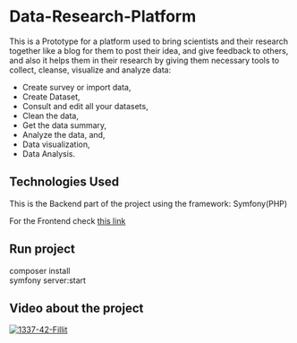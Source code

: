 # Data-Research-Platform
This is a Prototype for a platform used to bring scientists and their research together like a blog for them to post their idea, and give feedback to others,
and also it helps them in their research by giving them necessary tools to collect, cleanse, visualize and analyze data:  
 - Create survey or import data, 
 - Create Dataset,  
 - Consult and edit all your datasets,  
 - Clean the data, 
 - Get the data summary, 
 - Analyze the data, and,
 - Data visualization,  
 - Data Analysis.  



## Technologies Used

This is the Backend part of the project using the framework: Symfony(PHP)

For the Frontend check [this link](https://github.com/oulhafiane/Data-Research-Platform-Front-end/)


## Run project
composer install  
symfony server:start


## Video about the project

[![1337-42-Fillit](https://raw.githubusercontent.com/oulhafiane/Data-Research-Platform-Front-end/master/src/assets/img/Screen%20Shot%202022-01-16%20at%203.27.46%20PM.png)](https://www.youtube.com/watch?v=MoI36nmzWmo&feature=youtu.be)
